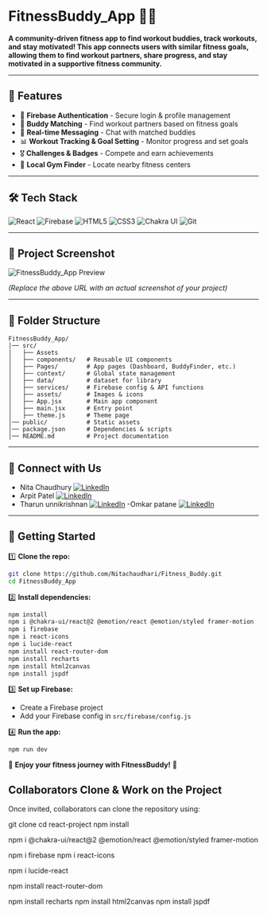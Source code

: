 # FitnessBuddy_App 🏋️‍♂️

**A community-driven fitness app to find workout buddies, track workouts, and stay motivated! This app connects users with similar fitness goals, 
allowing them to find workout partners, share progress, and stay motivated in a supportive fitness community.**

---

## 🚀 Features
- 🔑 **Firebase Authentication** - Secure login & profile management
- 🤝 **Buddy Matching** - Find workout partners based on fitness goals
- 💬 **Real-time Messaging** - Chat with matched buddies
- 📊 **Workout Tracking & Goal Setting** - Monitor progress and set goals
- 🎖️ **Challenges & Badges** - Compete and earn achievements
- 📍 **Local Gym Finder** - Locate nearby fitness centers

---

## 🛠️ Tech Stack
![React](https://img.shields.io/badge/react-%23282C34.svg?style=for-the-badge&logo=react&logoColor=%2361DAFB) 
![Firebase](https://img.shields.io/badge/firebase-%23039BE5.svg?style=for-the-badge&logo=firebase&logoColor=white)
![HTML5](https://img.shields.io/badge/html5-%23E34F26.svg?style=for-the-badge&logo=html5&logoColor=white)
![CSS3](https://img.shields.io/badge/css3-%231572B6.svg?style=for-the-badge&logo=css3&logoColor=white)
![Chakra UI](https://img.shields.io/badge/chakra_ui-%2338B2AC.svg?style=for-the-badge&logo=chakra-ui&logoColor=white)
![Git](https://img.shields.io/badge/git-%23F05032.svg?style=for-the-badge&logo=git&logoColor=white)


---

## 📸 Project Screenshot

![FitnessBuddy_App Preview](https://your-image-link-here.com)

*(Replace the above URL with an actual screenshot of your project)*

---

## 📂 Folder Structure
```
FitnessBuddy_App/
│── src/
|   ├── Assets
│   ├── components/   # Reusable UI components
│   ├── Pages/        # App pages (Dashboard, BuddyFinder, etc.)
│   ├── context/      # Global state management
│   ├── data/         # dataset for library
│   ├── services/     # Firebase config & API functions
│   ├── assets/       # Images & icons
│   ├── App.jsx       # Main app component
│   ├── main.jsx      # Entry point
│   ├── theme.js      # Theme page
│── public/           # Static assets
│── package.json      # Dependencies & scripts
│── README.md         # Project documentation
```

---

## 📢 Connect with Us
- Nita Chaudhury  [![LinkedIn](https://img.shields.io/badge/LinkedIn-%230077B5.svg?logo=linkedin&logoColor=white)](https://www.linkedin.com/in/nita-chaudhari-a94038128/) 
- Arpit Patel  [![LinkedIn](https://img.shields.io/badge/LinkedIn-%230077B5.svg?logo=linkedin&logoColor=white)]() 
- Tharun unnikrishnan  [![LinkedIn](https://img.shields.io/badge/LinkedIn-%230077B5.svg?logo=linkedin&logoColor=white)]() 
-Omkar patane  [![LinkedIn](https://img.shields.io/badge/LinkedIn-%230077B5.svg?logo=linkedin&logoColor=white)]() 


---

## 🚀 Getting Started

1️⃣ **Clone the repo:**  
```bash
git clone https://github.com/Nitachaudhari/Fitness_Buddy.git
cd FitnessBuddy_App
```

2️⃣ **Install dependencies:**  
```bash
npm install
npm i @chakra-ui/react@2 @emotion/react @emotion/styled framer-motion
npm i firebase
npm i react-icons
npm i lucide-react
npm install react-router-dom
npm install recharts
npm install html2canvas
npm install jspdf

```

3️⃣ **Set up Firebase:**  
- Create a Firebase project
- Add your Firebase config in `src/firebase/config.js`

4️⃣ **Run the app:**  
```bash
npm run dev
```

🎉 **Enjoy your fitness journey with FitnessBuddy!** 💪


## Collaborators Clone & Work on the Project
Once invited, collaborators can clone the repository using:

git clone <repository-url>
cd react-project
npm install

npm i @chakra-ui/react@2 @emotion/react @emotion/styled framer-motion

npm i firebase
npm i react-icons

npm i lucide-react

npm install react-router-dom

npm install recharts
npm install html2canvas
npm install jspdf
